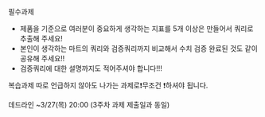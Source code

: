 필수과제

- 제품을 기준으로 여러분이 중요하게 생각하는 지표를 5개 이상은 만들어서 쿼리로 추출해 주세요!
- 본인이 생각하는 마트의 쿼리와 검증쿼리까지 비교해서 수치 검증 완료된 것도 같이 공유해 주세요!!
- 검증쿼리에 대한 설명까지도 적어주셔야 합니다!!!

복습과제
따로 언급하지 않아도 나가는 과제로❗무조건 ❗하셔야 됩니다.

데드라인 ~3/27(목) 20:00 (3주차 과제 제출일과 동일)
